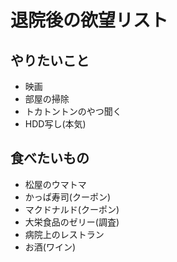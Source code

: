 # 退院後の欲望リスト

## やりたいこと

- 映画
- 部屋の掃除
- トカトントンのやつ聞く
- HDD写し(本気)

## 食べたいもの

- 松屋のウマトマ
- かっぱ寿司(クーポン)
- マクドナルド(クーポン)
- 大栄食品のゼリー(調査)
- 病院上のレストラン
- お酒(ワイン)